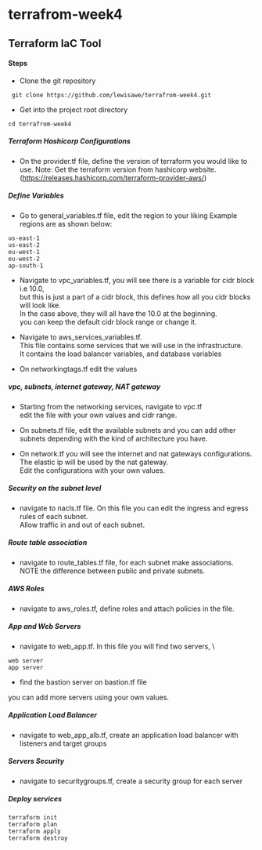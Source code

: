 # terrafrom-week4

## Terraform IaC Tool

#### Steps
- Clone the git repository

``` git clone https://github.com/lewisawe/terrafrom-week4.git```

- Get into the project root directory

``` cd terrafrom-week4 ```

##### Terraform Hashicorp Configurations
- On the provider.tf file, define the version of terraform you would like to use.
Note: Get the terraform version from hashicorp website. (https://releases.hashicorp.com/terraform-provider-aws/)

##### Define Variables
- Go to general_variables.tf file, edit the region to your liking
Example regions are as shown below:
```
us-east-1
us-east-2
eu-west-1
eu-west-2
ap-south-1
```

- Navigate to vpc_variables.tf, you will see there is a variable for cidr block i.e 10.0, \
but this is just a part of a cidr block, this defines how all you cidr blocks will look like. \
In the case above, they will all have the 10.0 at the beginning. \
you can keep the default cidr block range or change it.

- Navigate to aws_services_variables.tf.\
 This file contains some services that we will use in the infrastructure. \
 It contains the load balancer variables, and database variables

- On networkingtags.tf edit the values

##### vpc, subnets, internet gateway, NAT gateway
- Starting from the networking services, navigate to vpc.tf \
edit the file with your own values and cidr range.

- On subnets.tf file, edit the available subnets and you can add other subnets depending with the kind of architecture you have.

- On network.tf you will see the internet and nat gateways configurations. \
The elastic ip will be used by the nat gateway. \
Edit the configurations with your own values.

##### Security on the subnet level
- navigate to nacls.tf file. On this file you can edit the ingress and egress rules of each subnet.\
 Allow traffic in and out of each subnet.

##### Route table association
- navigate to route_tables.tf file, for each subnet make associations. \
NOTE the difference between public and private subnets.

##### AWS Roles
- navigate to aws_roles.tf, define roles and attach policies in the file.

##### App and Web Servers
- navigate to web_app.tf. In this file you will find two servers, \
```
web server
app server
```
- find the bastion server on bastion.tf file

you can add more servers using your own values.

##### Application Load Balancer
- navigate to web_app_alb.tf, create an application load balancer with listeners and target groups

##### Servers Security
- navigate to securitygroups.tf, create a security group for each server


##### Deploy services
```
terraform init
terraform plan
terraform apply
terraform destroy
```
